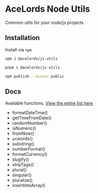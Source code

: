 # AceLords Node Utils
Common utils for your node/js projects

## Installation
Install via `npm`

```bash
npm i @acelords/js-utils

pnpm i @acelords/js-utils
```

```bash
npm publish --access public 
```

## Docs
Available functions. [View the entire list here](./src/index.ts)
- formatDateTime()
- getTimeFromDate()
- randomNumber()
- isNumeric()
- fromNow()
- ucwords()
- substring()
- numberFormat()
- formatCurrency()
- slugify()
- stripTags()
- plural()
- singular()
- pluralize()
- insertIntoArray()